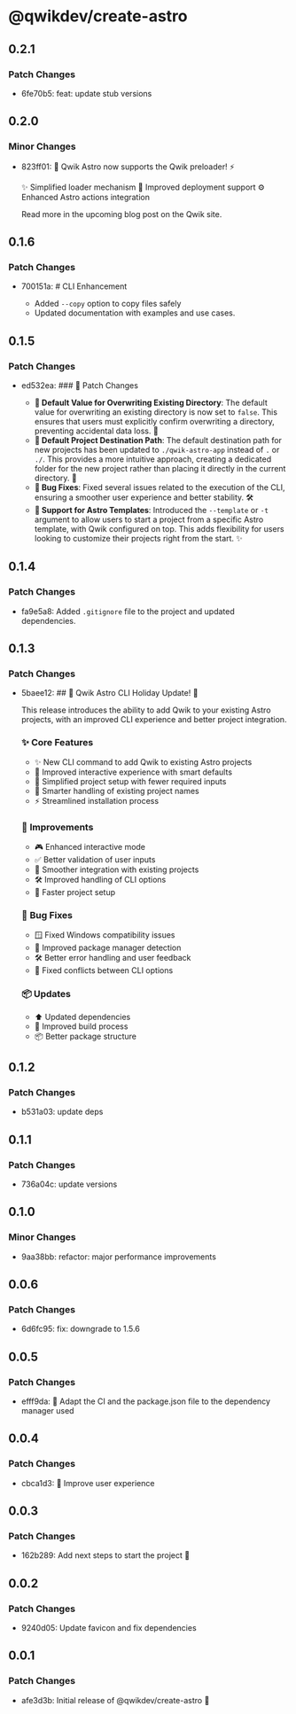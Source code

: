 # @qwikdev/create-astro

## 0.2.1

### Patch Changes

- 6fe70b5: feat: update stub versions

## 0.2.0

### Minor Changes

- 823ff01: 🚀 Qwik Astro now supports the Qwik preloader! ⚡️

  ✨ Simplified loader mechanism
  🔄 Improved deployment support
  ⚙️ Enhanced Astro actions integration

  Read more in the upcoming blog post on the Qwik site.

## 0.1.6

### Patch Changes

- 700151a: # CLI Enhancement

  - Added `--copy` option to copy files safely
  - Updated documentation with examples and use cases.

## 0.1.5

### Patch Changes

- ed532ea: ### 🚀 Patch Changes

  - **🔄 Default Value for Overwriting Existing Directory**:
    The default value for overwriting an existing directory is now set to `false`. This ensures that users must explicitly confirm overwriting a directory, preventing accidental data loss. 🎯
  - **📂 Default Project Destination Path**:
    The default destination path for new projects has been updated to `./qwik-astro-app` instead of `.` or `./`. This provides a more intuitive approach, creating a dedicated folder for the new project rather than placing it directly in the current directory. 📁
  - **🐞 Bug Fixes**:
    Fixed several issues related to the execution of the CLI, ensuring a smoother user experience and better stability. 🛠️
  - **🌟 Support for Astro Templates**:
    Introduced the `--template` or `-t` argument to allow users to start a project from a specific Astro template, with Qwik configured on top. This adds flexibility for users looking to customize their projects right from the start. ✨

## 0.1.4

### Patch Changes

- fa9e5a8: Added `.gitignore` file to the project and updated dependencies.

## 0.1.3

### Patch Changes

- 5baee12: ## 🎄 Qwik Astro CLI Holiday Update! 🎅

  This release introduces the ability to add Qwik to your existing Astro projects, with an improved CLI experience and better project integration.

  ### ✨ Core Features

  - ✨ New CLI command to add Qwik to existing Astro projects
  - 🚸 Improved interactive experience with smart defaults
  - 🎯 Simplified project setup with fewer required inputs
  - 🔄 Smarter handling of existing project names
  - ⚡️ Streamlined installation process

  ### 🔧 Improvements

  - 🎮 Enhanced interactive mode
  - ✅ Better validation of user inputs
  - 🔄 Smoother integration with existing projects
  - 🛠️ Improved handling of CLI options
  - 🚀 Faster project setup

  ### 🐛 Bug Fixes

  - 🪟 Fixed Windows compatibility issues
  - 🔧 Improved package manager detection
  - 🛠️ Better error handling and user feedback
  - 🔄 Fixed conflicts between CLI options

  ### 📦 Updates

  - ⬆️ Updated dependencies
  - 🔨 Improved build process
  - 📦 Better package structure

## 0.1.2

### Patch Changes

- b531a03: update deps

## 0.1.1

### Patch Changes

- 736a04c: update versions

## 0.1.0

### Minor Changes

- 9aa38bb: refactor: major performance improvements

## 0.0.6

### Patch Changes

- 6d6fc95: fix: downgrade to 1.5.6

## 0.0.5

### Patch Changes

- efff9da: 🚸 Adapt the CI and the package.json file to the dependency manager used

## 0.0.4

### Patch Changes

- cbca1d3: 🚸 Improve user experience

## 0.0.3

### Patch Changes

- 162b289: Add next steps to start the project 🚀

## 0.0.2

### Patch Changes

- 9240d05: Update favicon and fix dependencies

## 0.0.1

### Patch Changes

- afe3d3b: Initial release of @qwikdev/create-astro 🚀
